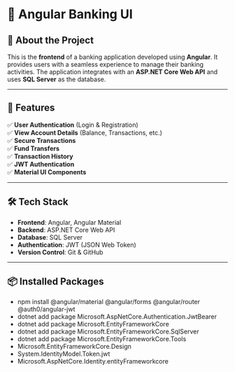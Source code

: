 
# 🏦 Angular Banking UI

## 📌 About the Project
This is the **frontend** of a banking application developed using **Angular**. It provides users with a seamless experience to manage their banking activities. The application integrates with an **ASP.NET Core Web API** and uses **SQL Server** as the database.

---

## 🚀 Features
✅ **User Authentication** (Login & Registration)  
✅ **View Account Details** (Balance, Transactions, etc.)  
✅ **Secure Transactions**  
✅ **Fund Transfers**  
✅ **Transaction History**  
✅ **JWT Authentication**  
✅ **Material UI Components**  

---

## 🛠 Tech Stack
- **Frontend**: Angular, Angular Material
- **Backend**: ASP.NET Core Web API
- **Database**: SQL Server
- **Authentication**: JWT (JSON Web Token)
- **Version Control**: Git & GitHub

---

## 📦 Installed Packages

- npm install @angular/material @angular/forms @angular/router @auth0/angular-jwt
- dotnet add package Microsoft.AspNetCore.Authentication.JwtBearer
- dotnet add package Microsoft.EntityFrameworkCore
- dotnet add package Microsoft.EntityFrameworkCore.SqlServer
- dotnet add package Microsoft.EntityFrameworkCore.Tools
- Microsoft.EntityFrameworkCore.Design
- System.IdentityModel.Token.jwt
- Microsoft.AspNetCore.Identity.entityFrameworkcore


